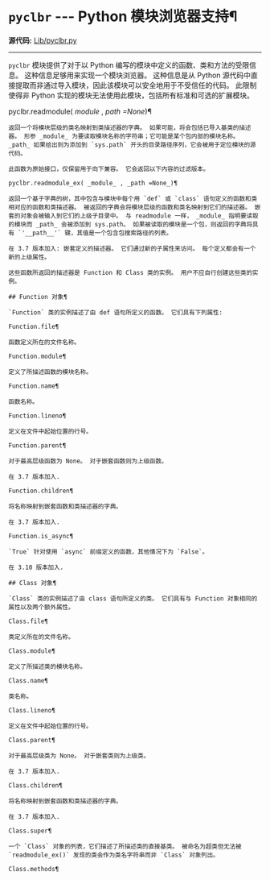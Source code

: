 # `pyclbr` \--- Python 模块浏览器支持¶

**源代码:** [Lib/pyclbr.py](https://github.com/python/cpython/tree/3.12/Lib/pyclbr.py)

* * *

`pyclbr` 模块提供了对于以 Python 编写的模块中定义的函数、类和方法的受限信息。 这种信息足够用来实现一个模块浏览器。 这种信息是从 Python 源代码中直接提取而非通过导入模块，因此该模块可以安全地用于不受信任的代码。 此限制使得非 Python 实现的模块无法使用此模块，包括所有标准和可选的扩展模块。

pyclbr.readmodule( _module_ , _path =None_)¶

    

~~~
返回一个将模块层级的类名映射到类描述器的字典。 如果可能，将会包括已导入基类的描述器。 形参 _module_ 为要读取模块名称的字符串；它可能是某个包内部的模块名称。 _path_ 如果给出则为添加到 `sys.path` 开头的目录路径序列，它会被用于定位模块的源代码。

此函数为原始接口，仅保留用于向下兼容。 它会返回以下内容的过滤版本。

pyclbr.readmodule_ex( _module_ , _path =None_)¶
~~~
    

~~~
返回一个基于字典的树，其中包含与模块中每个用 `def` 或 `class` 语句定义的函数和类相对应的函数和类描述器。 被返回的字典会将模块层级的函数和类名映射到它们的描述器。 嵌套的对象会被输入到它们的上级子目录中。 与 readmodule 一样， _module_ 指明要读取的模块而 _path_ 会被添加到 sys.path。 如果被读取的模块是一个包，则返回的字典将具有 `'__path__'` 键，其值是一个包含包搜索路径的列表。

在 3.7 版本加入: 嵌套定义的描述器。 它们通过新的子属性来访问。 每个定义都会有一个新的上级属性。

这些函数所返回的描述器是 Function 和 Class 类的实例。 用户不应自行创建这些类的实例。

## Function 对象¶

`Function` 类的实例描述了由 def 语句所定义的函数。 它们具有下列属性:

Function.file¶
~~~
    

~~~
函数定义所在的文件名称。

Function.module¶
~~~
    

~~~
定义了所描述函数的模块名称。

Function.name¶
~~~
    

~~~
函数名称。

Function.lineno¶
~~~
    

~~~
定义在文件中起始位置的行号。

Function.parent¶
~~~
    

~~~
对于最高层级函数为 None。 对于嵌套函数则为上级函数。

在 3.7 版本加入.

Function.children¶
~~~
    

~~~
将名称映射到嵌套函数和类描述器的字典。

在 3.7 版本加入.

Function.is_async¶
~~~
    

~~~
`True` 针对使用 `async` 前缀定义的函数，其他情况下为 `False`。

在 3.10 版本加入.

## Class 对象¶

`Class` 类的实例描述了由 class 语句所定义的类。 它们具有与 Function 对象相同的属性以及两个额外属性。

Class.file¶
~~~
    

~~~
类定义所在的文件名称。

Class.module¶
~~~
    

~~~
定义了所描述类的模块名称。

Class.name¶
~~~
    

~~~
类名称。

Class.lineno¶
~~~
    

~~~
定义在文件中起始位置的行号。

Class.parent¶
~~~
    

~~~
对于最高层级类为 None。 对于嵌套类则为上级类。

在 3.7 版本加入.

Class.children¶
~~~
    

~~~
将名称映射到嵌套函数和类描述器的字典。

在 3.7 版本加入.

Class.super¶
~~~
    

~~~
一个 `Class` 对象的列表，它们描述了所描述类的直接基类。 被命名为超类但无法被 `readmodule_ex()` 发现的类会作为类名字符串而非 `Class` 对象列出。

Class.methods¶
~~~
    

~~~
